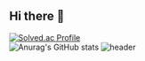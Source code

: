 ## Hi there 👋

[![Solved.ac Profile](http://mazassumnida.wtf/api/generate_badge?boj=codingminjae)](https://solved.ac/yoon828990)<br/>
![Anurag's GitHub stats](https://github-readme-stats.vercel.app/api?username=codingminjae&show_icons=true&theme=dark)
![header](https://capsule-render.vercel.app/api?type=wave&color=auto&height=300&section=header&text=capsule%20render&fontSize=90)
